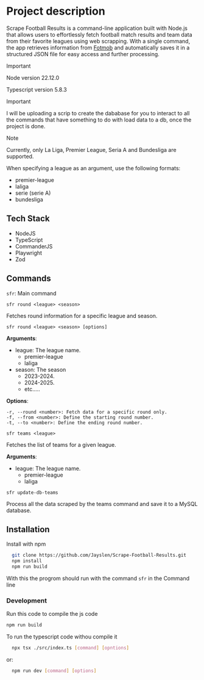 # Project description

Scrape Football Results is a command-line application built with Node.js that allows users to effortlessly fetch football match results and team data from their favorite leagues using web scrapping. With a single command, the app retrieves information from [Fotmob](https://www.fotmob.com/) and automatically saves it in a structured JSON file for easy access and further processing.

>[!important]
> Node version 22.12.0
>
> Typescript version 5.8.3

> [!important]
> I will be uploading a scrip to create the dababase for you
> to interact to all the commands that have something to do with load data to a db, once the project is done.
>

> [!NOTE]
> Currently, only La Liga, Premier League, Seria A and Bundesliga are supported.
>
> When specifying a league as an argument, use the following formats:
> 
> - premier-league
> - laliga
> - serie (serie A)
> - bundesliga

## Tech Stack
- NodeJS
- TypeScript
- CommanderJS
- Playwright
- Zod

## Commands
`sfr`: Main command

`sfr round <league> <season>`

Fetches round information for a specific league and season.

``
sfr round <league> <season> [options]
``

**Arguments**:
- league: The league name.
  - premier-league
  - laliga
- season: The season
  - 2023-2024.
  - 2024-2025.
  - etc.....
 
**Options**:
```
-r, --round <number>: Fetch data for a specific round only.
-f, --from <number>: Define the starting round number.
-t, --to <number>: Define the ending round number.
```

`sfr teams <league>`

Fetches the list of teams for a given league.

**Arguments**:
- league: The league name.
  - premier-league
  - laliga

`sfr update-db-teams`

Process all the data scraped by the teams command and save it to a MySQL database.

## Installation

Install with npm

```bash
  git clone https://github.com/Jayslen/Scrape-Football-Results.git
  npm install
  npm run build
```
With this the progrom should run with the command `sfr` in the Command line

### Development
Run this code to compile the js code
```bash
npm run build
```
To run the typescript code withou compile it 
```bash
  npx tsx ./src/index.ts [command] [opntions]
```
or:
```bash
  npm run dev [command] [options]
```

